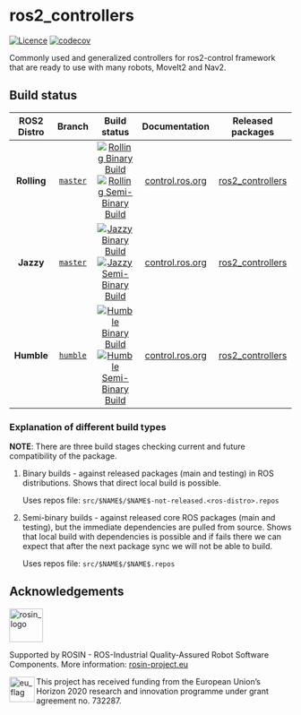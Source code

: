 # ros2_controllers

[![Licence](https://img.shields.io/badge/License-Apache%202.0-blue.svg)](https://opensource.org/licenses/Apache-2.0)
[![codecov](https://codecov.io/gh/ros-controls/ros2_controllers/branch/humble/graph/badge.svg?token=KSdY0tsHm6)](https://codecov.io/gh/ros-controls/ros2_controllers/tree/humble)

Commonly used and generalized controllers for ros2-control framework that are ready to use with many robots, MoveIt2 and Nav2.

## Build status

ROS2 Distro | Branch | Build status | Documentation | Released packages
:---------: | :----: | :----------: | :-----------: | :---------------:
**Rolling** | [`master`](https://github.com/ros-controls/ros2_controllers/tree/master) | [![Rolling Binary Build](https://github.com/ros-controls/ros2_controllers/actions/workflows/rolling-binary-build.yml/badge.svg?branch=master)](https://github.com/ros-controls/ros2_controllers/actions/workflows/rolling-binary-build.yml?branch=master) <br /> [![Rolling Semi-Binary Build](https://github.com/ros-controls/ros2_controllers/actions/workflows/rolling-semi-binary-build.yml/badge.svg?branch=master)](https://github.com/ros-controls/ros2_controllers/actions/workflows/rolling-semi-binary-build.yml?branch=master) | [control.ros.org](https://control.ros.org/master/doc/ros2_controllers/doc/controllers_index.html) | [ros2_controllers](https://index.ros.org/p/ros2_controllers/#rolling)
**Jazzy** | [`master`](https://github.com/ros-controls/ros2_controllers/tree/master) | [![Jazzy Binary Build](https://github.com/ros-controls/ros2_controllers/actions/workflows/jazzy-binary-build.yml/badge.svg?branch=master)](https://github.com/ros-controls/ros2_controllers/actions/workflows/jazzy-binary-build.yml?branch=master) <br /> [![Jazzy Semi-Binary Build](https://github.com/ros-controls/ros2_controllers/actions/workflows/jazzy-semi-binary-build.yml/badge.svg?branch=master)](https://github.com/ros-controls/ros2_controllers/actions/workflows/jazzy-semi-binary-build.yml?branch=master) | [control.ros.org](https://control.ros.org/jazzy/doc/ros2_controllers/doc/controllers_index.html) | [ros2_controllers](https://index.ros.org/p/ros2_controllers/#jazzy)
**Humble** | [`humble`](https://github.com/ros-controls/ros2_controllers/tree/humble) | [![Humble Binary Build](https://github.com/ros-controls/ros2_controllers/actions/workflows/humble-binary-build.yml/badge.svg?branch=master)](https://github.com/ros-controls/ros2_controllers/actions/workflows/humble-binary-build.yml?branch=master) <br /> [![Humble Semi-Binary Build](https://github.com/ros-controls/ros2_controllers/actions/workflows/humble-semi-binary-build.yml/badge.svg?branch=master)](https://github.com/ros-controls/ros2_controllers/actions/workflows/humble-semi-binary-build.yml?branch=master) | [control.ros.org](https://control.ros.org/humble/doc/ros2_controllers/doc/controllers_index.html) | [ros2_controllers](https://index.ros.org/p/ros2_controllers/#humble)

### Explanation of different build types

**NOTE**: There are three build stages checking current and future compatibility of the package.

1. Binary builds - against released packages (main and testing) in ROS distributions. Shows that direct local build is possible.

   Uses repos file: `src/$NAME$/$NAME$-not-released.<ros-distro>.repos`

1. Semi-binary builds - against released core ROS packages (main and testing), but the immediate dependencies are pulled from source.
   Shows that local build with dependencies is possible and if fails there we can expect that after the next package sync we will not be able to build.

   Uses repos file: `src/$NAME$/$NAME$.repos`


## Acknowledgements

<!--
    ROSIN acknowledgement from the ROSIN press kit
    @ https://github.com/rosin-project/press_kit
-->

<a href="http://rosin-project.eu">
  <img src="http://rosin-project.eu/wp-content/uploads/rosin_ack_logo_wide.png"
       alt="rosin_logo" height="60" >
</a>

Supported by ROSIN - ROS-Industrial Quality-Assured Robot Software Components.
More information: <a href="http://rosin-project.eu">rosin-project.eu</a>

<img src="http://rosin-project.eu/wp-content/uploads/rosin_eu_flag.jpg"
     alt="eu_flag" height="45" align="left" >

This project has received funding from the European Union’s Horizon 2020
research and innovation programme under grant agreement no. 732287.
